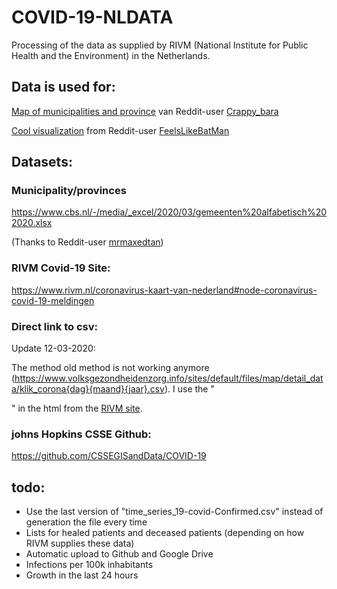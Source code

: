 # COVID-19-NLDATA

Processing of the data as supplied by RIVM (National Institute for Public Health and the Environment) in the Netherlands.

## Data is used for:
[Map of municipalities and province](https://studentdeployswebsite.z28.web.core.windows.net/) van Reddit-user [Crappy_bara](https://www.reddit.com/user/crappy_bara)

[Cool visualization](https://i.imgur.com/4PNpuOj.gif) from Reddit-user [FeelsLikeBatMan](https://www.reddit.com/user/FeelsLikeBatMan/)

## Datasets:


### Municipality/provinces

https://www.cbs.nl/-/media/_excel/2020/03/gemeenten%20alfabetisch%202020.xlsx 

(Thanks to Reddit-user [mrmaxedtan](https://www.reddit.com/user/mrmaxedtank/))


### RIVM Covid-19 Site:

https://www.rivm.nl/coronavirus-kaart-van-nederland#node-coronavirus-covid-19-meldingen


### Direct link to csv:
Update 12-03-2020:

The method old method is not working anymore (https://www.volksgezondheidenzorg.info/sites/default/files/map/detail_data/klik_corona{dag}{maand}{jaar}.csv). I use the "<div id="csvData">" in the html from the [RIVM site](https://www.rivm.nl/coronavirus-kaart-van-nederland).  

### johns Hopkins CSSE Github:

https://github.com/CSSEGISandData/COVID-19


## todo:
- Use the last version of "time_series_19-covid-Confirmed.csv" instead of generation the file every time
- Lists for healed patients and deceased patients (depending on how RIVM supplies these data)
- Automatic upload to Github and Google Drive
- Infections per 100k inhabitants
- Growth in the last 24 hours

